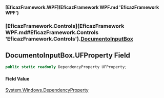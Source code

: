 #### [EficazFramework.WPF](EficazFramework WPF.md 'EficazFramework WPF')
### [EficazFramework.Controls](EficazFramework WPF.md#EficazFramework.Controls 'EficazFramework.Controls').[DocumentoInputBox](EficazFramework.Controls/DocumentoInputBox.md 'EficazFramework.Controls.DocumentoInputBox')

## DocumentoInputBox.UFProperty Field

```csharp
public static readonly DependencyProperty UFProperty;
```

#### Field Value
[System.Windows.DependencyProperty](https://docs.microsoft.com/en-us/dotnet/api/System.Windows.DependencyProperty 'System.Windows.DependencyProperty')